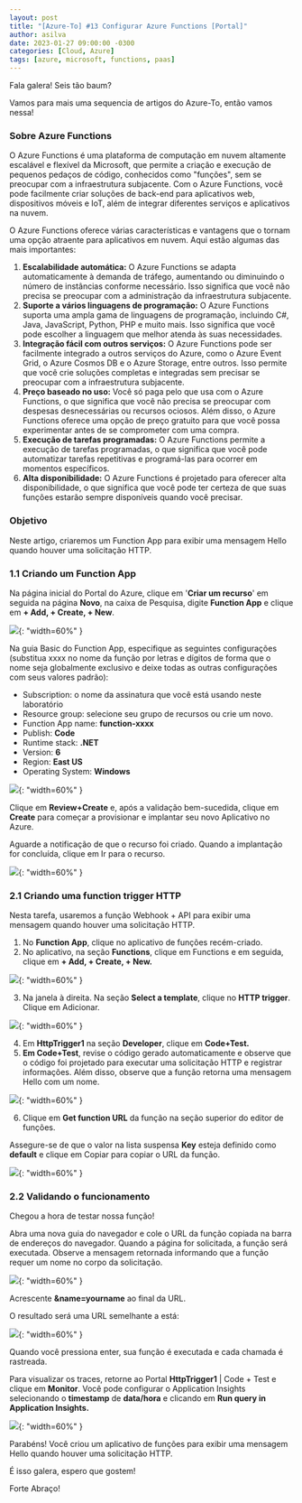 ```yaml
---
layout: post
title: "[Azure-To] #13 Configurar Azure Functions [Portal]"
author: asilva
date: 2023-01-27 09:00:00 -0300
categories: [Cloud, Azure]
tags: [azure, microsoft, functions, paas]
---
```


Fala galera! Seis tão baum?

Vamos para mais uma sequencia de artigos do Azure-To, então vamos nessa!

### **Sobre Azure Functions**

O Azure Functions é uma plataforma de computação em nuvem altamente escalável e flexível da Microsoft, que permite a criação e execução de pequenos pedaços de código, conhecidos como "funções", sem se preocupar com a infraestrutura subjacente. Com o Azure Functions, você pode facilmente criar soluções de back-end para aplicativos web, dispositivos móveis e IoT, além de integrar diferentes serviços e aplicativos na nuvem.

O Azure Functions oferece várias características e vantagens que o tornam uma opção atraente para aplicativos em nuvem. Aqui estão algumas das mais importantes:

1. **Escalabilidade automática:** O Azure Functions se adapta automaticamente à demanda de tráfego, aumentando ou diminuindo o número de instâncias conforme necessário. Isso significa que você não precisa se preocupar com a administração da infraestrutura subjacente.
2. **Suporte a vários linguagens de programação:** O Azure Functions suporta uma ampla gama de linguagens de programação, incluindo C#, Java, JavaScript, Python, PHP e muito mais. Isso significa que você pode escolher a linguagem que melhor atenda às suas necessidades.
3. **Integração fácil com outros serviços:** O Azure Functions pode ser facilmente integrado a outros serviços do Azure, como o Azure Event Grid, o Azure Cosmos DB e o Azure Storage, entre outros. Isso permite que você crie soluções completas e integradas sem precisar se preocupar com a infraestrutura subjacente.
4. **Preço baseado no uso:** Você só paga pelo que usa com o Azure Functions, o que significa que você não precisa se preocupar com despesas desnecessárias ou recursos ociosos. Além disso, o Azure Functions oferece uma opção de preço gratuito para que você possa experimentar antes de se comprometer com uma compra.
5. **Execução de tarefas programadas:** O Azure Functions permite a execução de tarefas programadas, o que significa que você pode automatizar tarefas repetitivas e programá-las para ocorrer em momentos específicos.
6. **Alta disponibilidade:** O Azure Functions é projetado para oferecer alta disponibilidade, o que significa que você pode ter certeza de que suas funções estarão sempre disponíveis quando você precisar.

### **Objetivo**

Neste artigo, criaremos um Function App para exibir uma mensagem Hello quando houver uma solicitação HTTP.

### **1.1 Criando um Function App**

Na página inicial do Portal do Azure, clique em '**Criar um recurso**' em seguida na página **Novo**, na caixa de Pesquisa, digite **Function App** e clique em **+ Add, + Create, + New**.

![](/assets/img/55/functions01.png){: "width=60%" }

Na guia Basic do Function App, especifique as seguintes configurações (substitua xxxx no nome da função por letras e dígitos de forma que o nome seja globalmente exclusivo e deixe todas as outras configurações com seus valores padrão):

- Subscription: o nome da assinatura que você está usando neste laboratório
- Resource group: selecione seu grupo de recursos ou crie um novo.
- Function App name: **function-xxxx**
- Publish: **Code**
- Runtime stack: **.NET**
- Version: **6**
- Region: **East US**
- Operating System: **Windows** 

![](/assets/img/55/functions02.png){: "width=60%" }

Clique em **Review+Create** e, após a validação bem-sucedida, clique em **Create** para começar a provisionar e implantar seu novo Aplicativo no Azure.

Aguarde a notificação de que o recurso foi criado. Quando a implantação for concluída, clique em Ir para o recurso. 

![](/assets/img/55/functions03.png){: "width=60%" }

### **2.1 Criando uma function trigger HTTP**

Nesta tarefa, usaremos a função Webhook + API para exibir uma mensagem quando houver uma solicitação HTTP.

1. No **Function App**, clique no aplicativo de funções recém-criado.
2. No aplicativo, na seção **Functions**, clique em Functions e em seguida, clique em **+ Add, + Create, + New.**

![](/assets/img/55/functions04.png){: "width=60%" }

3. Na janela à direita. Na seção **Select a template**, clique no **HTTP trigger**. Clique em Adicionar.

![](/assets/img/55/functions05.png){: "width=60%" }

4. Em **HttpTrigger1** na seção **Developer**, clique em **Code+Test.**
5. **Em Code+Test**, revise o código gerado automaticamente e observe que o código foi projetado para executar uma solicitação HTTP e registrar informações. Além disso, observe que a função retorna uma mensagem Hello com um nome.

![](/assets/img/55/functions06.png){: "width=60%" }

6. Clique em **Get function URL** da função na seção superior do editor de funções.

Assegure-se de que o valor na lista suspensa **Key** esteja definido como **default** e clique em Copiar para copiar o URL da função.

![](/assets/img/55/functions07.png){: "width=60%" }

### **2.2 Validando o funcionamento**

Chegou a hora de testar nossa função!

Abra uma nova guia do navegador e cole o URL da função copiada na barra de endereços do navegador. Quando a página for solicitada, a função será executada. Observe a mensagem retornada informando que a função requer um nome no corpo da solicitação.

![](/assets/img/55/functions08.png){: "width=60%" }

Acrescente **&name=yourname** ao final da URL.

O resultado será uma URL semelhante a está:

![](/assets/img/55/functions09.png){: "width=60%" }

Quando você pressiona enter, sua função é executada e cada chamada é rastreada. 

Para visualizar os traces, retorne ao Portal **HttpTrigger1** | Code + Test e clique em **Monitor**. Você pode configurar o Application Insights selecionando o **timestamp** de **data/hora** e clicando em **Run query in Application Insights.**

![](/assets/img/55/functions10.png){: "width=60%" }

Parabéns! Você criou um aplicativo de funções para exibir uma mensagem Hello quando houver uma solicitação HTTP.

É isso galera, espero que gostem!

Forte Abraço!
